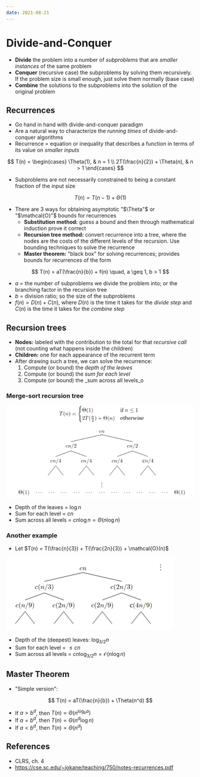 ```yaml
---
date: 2021-08-21
---
```


# Divide-and-Conquer

- **Divide** the problem into a number of _subproblems_ that are _smaller instances_ of the same problem
- **Conquer** (recursive case) the subproblems by solving them recursively. If the problem size is small enough, just solve them normally (base case)
- **Combine** the solutions to the subproblems into the solution of the original problem

## Recurrences

- Go hand in hand with divide-and-conquer paradigm
- Are a natural way to characterize the _running times_ of divide-and-conquer algorithms
- Recurrence = equation or inequality that describes a function in terms of its value on _smaller inputs_

$$
T(n) = \begin{cases}
         \Theta(1), & n = 1 \\
         2T(\frac{n}{2}) + \Theta(n), & n > 1
       \end{cases}
$$

- Subproblems are not necessarily constrained to being a constant fraction of the input size

$$
T(n) = T(n - 1) + \Theta(1)
$$

- There are 3 ways for obtaining asymptotic "$\Theta"$ or "$\mathcal{O}"$ bounds for recurrences
  - **Substitution method:** guess a bound and then through mathematical induction prove it correct
  - **Recursion tree method:** convert recurrence into a tree, where the nodes are the costs of the different levels of the recursion. Use bounding techniques to solve the recurrence
  - **Master theorem:** "black box" for solving recurrences; provides bounds for recurrences of the form

$$
T(n) = aT(\frac{n}{b}) + f(n) \quad, a \geq 1, b > 1
$$

- $a$ = the number of subproblems we divide the problem into; or the branching factor in the recursion tree
- $b$ = division ratio; so the size of the subproblems
- $f(n) = D(n) + C(n)$, where $D(n)$ is the time it takes for the _divide step_ and $C(n)$ is the time it takes for the _combine step_

## Recursion trees

- **Nodes:** labeled with the contribution to the total for that _recursive call_ (not counting what happens inside the children)
- **Children:** one for each appearance of the recurrent term
- After drawing such a tree, we can solve the recurrence:
  1.  Compute (or bound) the _depth of the leaves_
  2.  Compute (or bound) the _sum for each level_
  3.  Compute (or bound) the \_sum across all levels_o

### Merge-sort recursion tree

![](/static/mergesort-recurrence.png)

- Depth of the leaves = $\log n$
- Sum for each level = $cn$
- Sum across all levels = $cn \log n = \Theta(n \log n)$

### Another example

- Let $T(n) = T(\frac{n}{3}) + T(\frac{2n}{3}) + \mathcal{O}(n)$

![](/static/recurrence-example.png)

- Depth of the (deepest) leaves: $\log_{3/2} n$
- Sum for each level = $\leq cn$
- Sum across all levels = $cn \log_{3/2} n = \mathcal{O}(n \log n)$

## Master Theorem

- "Simple version":

$$
T(n) = aT(\frac{n}{b}) + \Theta(n^d)
$$

- If $a > b^d$, then $T(n) = \Theta(n^{\log_b a})$
- If $a = b^d$, then $T(n) = \Theta(n^d \log n)$
- If $a < b^d$, then $T(n) = \Theta(n^d)$

## References

- CLRS, ch. 4
- https://cse.sc.edu/~jokane/teaching/750/notes-recurrences.pdf
